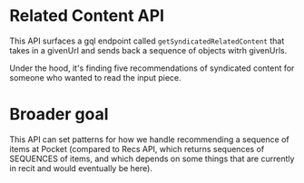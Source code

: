 # Related Content API

This API surfaces a gql endpoint called `getSyndicatedRelatedContent` that takes in a givenUrl and sends back a sequence of objects witrh givenUrls.

Under the hood, it's finding five recommendations of syndicated content for someone who wanted to read the input piece. 

# Broader goal 

This API can set patterns for how we handle recommending a sequence of items at Pocket (compared to Recs API, which returns sequences of SEQUENCES of items, and which depends on some things that are currently in recit and would eventually be here). 

